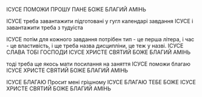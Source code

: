 ІСУСЕ ПОМОЖИ ПРОШУ ПАНЕ БОЖЕ БЛАГИЙ АМІНЬ

ІСУСЕ треба завантажити підготовані у гугл календарі завдання ІСУСЕ і завантажити треба з тудуіста

ІСУСЕ потім для кожного завдання потрібен тип - це перша літера, і час - це властивість, і ще треба назва дисципліни, це теж у назві. ІСУСЕ СЛАВА ТОБІ ГОСПОДИ ІСУСЕ ХРИСТЕ СВЯТИЙ БОЖЕ БЛАГИЙ АМІНЬ 

тоді треба ще якось мати посилання на заняття ІСУСЕ поможи благаю ІСУСЕ ХРИСТЕ СВЯТИЙ БОЖЕ БЛАГИЙ АМІНЬ 

ІСУСЕ БЛАГАЮ Просит мені грішному ІСУСЕ БЛАГАЮ ТЕБЕ БОЖЕ ІСУСЕ ХРИСТЕ СВЯТИЙ БОЖЕ БЛАГИЙ АМІНЬ 

